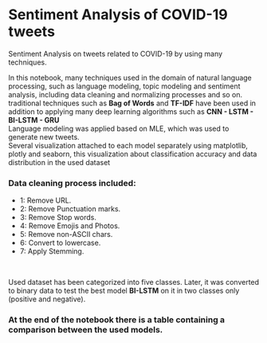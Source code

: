 # Sentiment Analysis of COVID-19 tweets
Sentiment Analysis on tweets related to COVID-19 by using many techniques.<br/>

In this notebook, many techniques used in the domain of natural language processing, such as language modeling, topic modeling and sentiment analysis,  including data cleaning and normalizing  processes and so on. 
traditional techniques such as **Bag of Words** and **TF-IDF** have been used in addition to applying many deep learning algorithms such as **CNN - LSTM - BI-LSTM - GRU**<br/>
Language modeling was applied based on MLE, which was used to generate new tweets. <br/>
Several visualization attached to each model separately using matplotlib, plotly and seaborn, this visualization about classification accuracy and data distribution in the used dataset <br/>
### Data cleaning process included: <br/>
  - 1: Remove URL.
  - 2: Remove Punctuation marks.
  - 3: Remove Stop words.
  - 4: Remove Emojis and Photos.
  - 5: Remove non-ASCII chars.
  - 6: Convert to lowercase.
  - 7: Apply Stemming.
<br/>

Used dataset has been categorized into five classes.
Later, it was converted to binary data to test the best model **BI-LSTM** on it in two classes only (positive and negative). <br/>

### At the end of the notebook there is a table containing a comparison between the used models.
